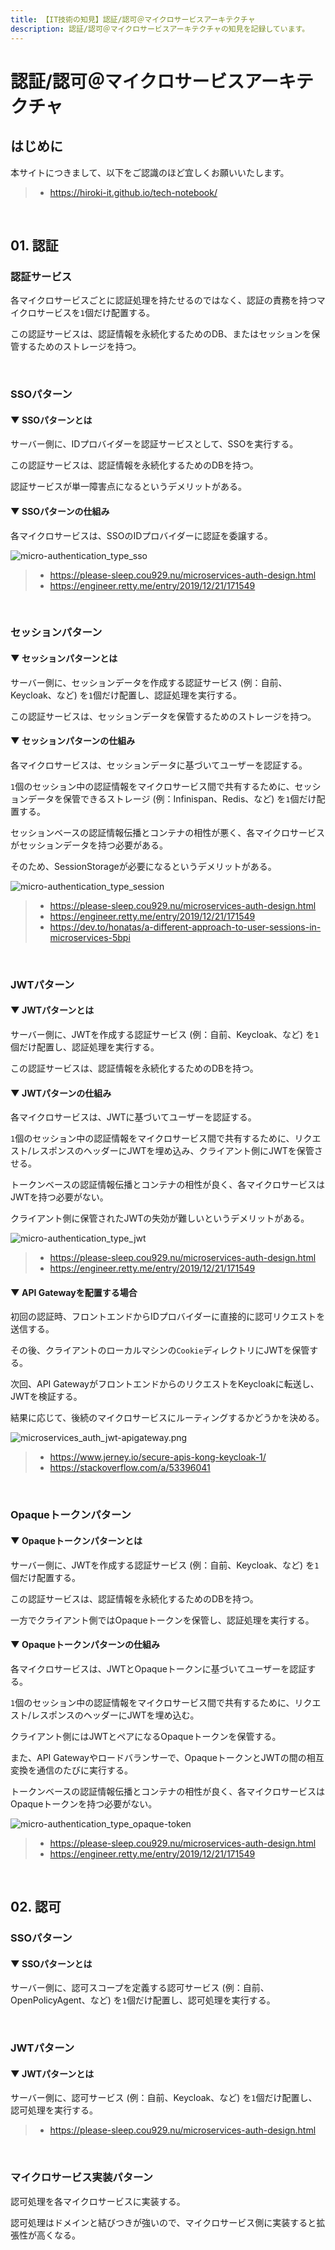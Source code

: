 ```yaml
---
title: 【IT技術の知見】認証/認可＠マイクロサービスアーキテクチャ
description: 認証/認可＠マイクロサービスアーキテクチャの知見を記録しています。
---
```


# 認証/認可＠マイクロサービスアーキテクチャ

## はじめに

本サイトにつきまして、以下をご認識のほど宜しくお願いいたします。

> - https://hiroki-it.github.io/tech-notebook/

<br>

## 01. 認証

### 認証サービス

各マイクロサービスごとに認証処理を持たせるのではなく、認証の責務を持つマイクロサービスを`1`個だけ配置する。

この認証サービスは、認証情報を永続化するためのDB、またはセッションを保管するためのストレージを持つ。

<br>

### SSOパターン

#### ▼ SSOパターンとは

サーバー側に、IDプロバイダーを認証サービスとして、SSOを実行する。

この認証サービスは、認証情報を永続化するためのDBを持つ。

認証サービスが単一障害点になるというデメリットがある。

#### ▼ SSOパターンの仕組み

各マイクロサービスは、SSOのIDプロバイダーに認証を委譲する。

![micro-authentication_type_sso](https://raw.githubusercontent.com/hiroki-it/tech-notebook-images/master/images/micro-authentication_type_sso.png)

> - https://please-sleep.cou929.nu/microservices-auth-design.html
> - https://engineer.retty.me/entry/2019/12/21/171549

<br>

### セッションパターン

#### ▼ セッションパターンとは

サーバー側に、セッションデータを作成する認証サービス (例：自前、Keycloak、など) を`1`個だけ配置し、認証処理を実行する。

この認証サービスは、セッションデータを保管するためのストレージを持つ。

#### ▼ セッションパターンの仕組み

各マイクロサービスは、セッションデータに基づいてユーザーを認証する。

`1`個のセッション中の認証情報をマイクロサービス間で共有するために、セッションデータを保管できるストレージ (例：Infinispan、Redis、など) を`1`個だけ配置する。

セッションベースの認証情報伝播とコンテナの相性が悪く、各マイクロサービスがセッションデータを持つ必要がある。

そのため、SessionStorageが必要になるというデメリットがある。

![micro-authentication_type_session](https://raw.githubusercontent.com/hiroki-it/tech-notebook-images/master/images/micro-authentication_type_session.png)

> - https://please-sleep.cou929.nu/microservices-auth-design.html
> - https://engineer.retty.me/entry/2019/12/21/171549
> - https://dev.to/honatas/a-different-approach-to-user-sessions-in-microservices-5bpi

<br>

### JWTパターン

#### ▼ JWTパターンとは

サーバー側に、JWTを作成する認証サービス (例：自前、Keycloak、など) を`1`個だけ配置し、認証処理を実行する。

この認証サービスは、認証情報を永続化するためのDBを持つ。

#### ▼ JWTパターンの仕組み

各マイクロサービスは、JWTに基づいてユーザーを認証する。

`1`個のセッション中の認証情報をマイクロサービス間で共有するために、リクエスト/レスポンスのヘッダーにJWTを埋め込み、クライアント側にJWTを保管させる。

トークンベースの認証情報伝播とコンテナの相性が良く、各マイクロサービスはJWTを持つ必要がない。

クライアント側に保管されたJWTの失効が難しいというデメリットがある。

![micro-authentication_type_jwt](https://raw.githubusercontent.com/hiroki-it/tech-notebook-images/master/images/micro-authentication_type_jwt.png)

> - https://please-sleep.cou929.nu/microservices-auth-design.html
> - https://engineer.retty.me/entry/2019/12/21/171549

#### ▼ API Gatewayを配置する場合

初回の認証時、フロントエンドからIDプロバイダーに直接的に認可リクエストを送信する。

その後、クライアントのローカルマシンの`Cookie`ディレクトリにJWTを保管する。

次回、API GatewayがフロントエンドからのリクエストをKeycloakに転送し、JWTを検証する。

結果に応じて、後続のマイクロサービスにルーティングするかどうかを決める。

![microservices_auth_jwt-apigateway.png](https://raw.githubusercontent.com/hiroki-it/tech-notebook-images/master/images/microservices_auth_jwt-apigateway.png)

> - https://www.jerney.io/secure-apis-kong-keycloak-1/
> - https://stackoverflow.com/a/53396041

<br>

### Opaqueトークンパターン

#### ▼ Opaqueトークンパターンとは

サーバー側に、JWTを作成する認証サービス (例：自前、Keycloak、など) を`1`個だけ配置する。

この認証サービスは、認証情報を永続化するためのDBを持つ。

一方でクライアント側ではOpaqueトークンを保管し、認証処理を実行する。

#### ▼ Opaqueトークンパターンの仕組み

各マイクロサービスは、JWTとOpaqueトークンに基づいてユーザーを認証する。

`1`個のセッション中の認証情報をマイクロサービス間で共有するために、リクエスト/レスポンスのヘッダーにJWTを埋め込む。

クライアント側にはJWTとペアになるOpaqueトークンを保管する。

また、API Gatewayやロードバランサーで、OpaqueトークンとJWTの間の相互変換を通信のたびに実行する。

トークンベースの認証情報伝播とコンテナの相性が良く、各マイクロサービスはOpaqueトークンを持つ必要がない。

![micro-authentication_type_opaque-token](https://raw.githubusercontent.com/hiroki-it/tech-notebook-images/master/images/micro-authentication_type_opaque-token.png)

> - https://please-sleep.cou929.nu/microservices-auth-design.html
> - https://engineer.retty.me/entry/2019/12/21/171549

<br>

## 02. 認可

### SSOパターン

#### ▼ SSOパターンとは

サーバー側に、認可スコープを定義する認可サービス (例：自前、OpenPolicyAgent、など) を`1`個だけ配置し、認可処理を実行する。

<br>

### JWTパターン

#### ▼ JWTパターンとは

サーバー側に、認可サービス (例：自前、Keycloak、など) を`1`個だけ配置し、認可処理を実行する。

> - https://please-sleep.cou929.nu/microservices-auth-design.html

<br>

### マイクロサービス実装パターン

認可処理を各マイクロサービスに実装する。

認可処理はドメインと結びつきが強いので、マイクロサービス側に実装すると拡張性が高くなる。

<br>
